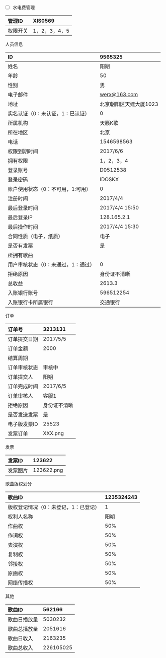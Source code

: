 * [ ] 水电费管理

| 管理ID | XIS0569 |
| :--- | :--- |
| 权限开关 | 1，2，3，4，5 |

人员信息

| ID | 9565325 |
| :--- | :--- |
| 姓名 | 阳朔 |
| 年龄 | 50 |
| 性别 | 男 |
| 电子邮件 | werx@163.com |
| 地址 | 北京朝阳区天建大厦1023 |
| 实名认证（0：未认证，1：已认证） | 0 |
| 所属机构 | 天籁K歌 |
| 所在地区 | 北京 |
| 电话 | 1546598563 |
| 权限到期时间 | 2017/6/6 |
| 拥有权限 | 1，2，3，4 |
| 登录账号 | D0512538 |
| 登录密码 | IDOSKX |
| 账户使用状态（0：不可用，1:可用） | 0 |
| 注册时间 | 2017/4/4 |
| 最后登录时间 | 2017/4/4   15:50 |
| 最后登录IP | 128.165.2.1 |
| 最后操作时间 | 2017/4/4  15:30 |
| 合同性质（电子，纸质） | 电子 |
| 是否有发票 | 是 |
| 所拥有歌曲 |  |
| 用户审核状态（0：未通过，1：通过） | 0 |
| 拒绝原因 | 身份证不清晰 |
| 总收益 | 2613.3 |
| 入账银行账号 | 596512254 |
| 入账银行卡所属银行 | 交通银行 |

订单

| 订单号 | 3213131 |
| :--- | :--- |
| 订单提交日期 | 2017/5/5 |
| 订单金额 | 2000 |
| 结算周期 |  |
| 订单审核状态 | 审核中 |
| 订单提交人 | 阳朔 |
| 订单完成时间 | 2017/6/5 |
| 订单审核人 | 客服1 |
| 拒绝原因 | 身份证不清晰 |
| 是否发送发票 | 是 |
| 电子版发票ID | 25523 |
| 发票订单 | XXX.png |

发票

| 发票ID | 123622 |
| :--- | :--- |
| 发票图片 | 123622.png |

歌曲版权划分

| 歌曲ID | 1235324243 |
| :--- | :--- |
| 版权登记情况（0：未登记，1：已登记） | 1 |
| 权利人名称 | 阳朔 |
| 作曲权 | 50% |
| 作词权 | 50% |
| 表演权 | 50% |
| 复制权 | 50% |
| 邻接权 | 50% |
| 原画权 | 50% |
| 网络传播权 | 50% |



其他

| 歌曲ID | 562166 |
| :--- | :--- |
| 歌曲日播放量 | 5030232 |
| 歌曲总播放量 | 2051616 |
| 歌曲日收入 | 2163235 |
| 歌曲总收入 | 226105025 |







